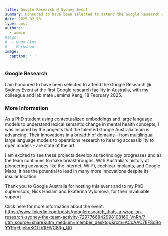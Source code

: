 ```yaml
---
title: Google Research @ Sydney Event
summary: Honoured to have been selected to attend the Google Research @ Sydney Event at the first Google research facility in Australia. 
date: 2025-02-18
type: post
authors:
  - admin
#tags:
#  - Hugo Blox
#  - Markdown
image:
  caption: ' '
---
```


### Google Research

I am honoured to have been selected to attend the Google Research @ Sydney Event at the first Google research facility in Australia, with my colleague and lab mate Jemima Kang, 18 February 2025.

### More Information
As a PhD student using contextualized embeddings and large language models to understand lexical semantic change in mental health concepts, I was inspired by the projects that the talented Google Australia team is advancing. Their innovations in a breadth of domains - from multilingual large language models to operations research to hearing accessibility to open models - are state of the art.

I am excited to see these projects develop as technology progresses and as the team continues to make breakthroughs. With Australia's history of pioneering advances like the internet, Wi-Fi, cochlear implants, and Google Maps, it has the potential to lead in many more innovations despite its insular location.

Thank you to Google Australia for hosting this event and to my PhD supervisors, Nick Haslam and Ekaterina Vylomova, for their invaluable support.

Click here for more information about the event: https://www.linkedin.com/posts/googleresearch_thats-a-wrap-on-research-sydney-the-team-activity-7297766842998108160-VnRh/?utm_source=share&utm_medium=member_desktop&rcm=ACoAAC7EFScBoYYPgFhje5nKGTfb1tHVC8Rg_Q0
